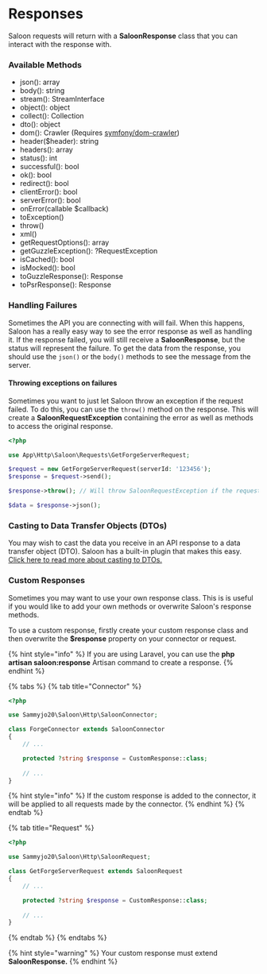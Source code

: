 # Responses

Saloon requests will return with a **SaloonResponse** class that you can interact with the response with.

### Available Methods

* json(): array
* body(): string
* stream(): StreamInterface
* object(): object
* collect(): Collection
* dto(): object
* dom(): Crawler (Requires [symfony/dom-crawler](https://packagist.org/packages/symfony/dom-crawler))
* header($header): string
* headers(): array
* status(): int
* successful(): bool
* ok(): bool
* redirect(): bool
* clientError(): bool
* serverError(): bool
* onError(callable $callback)
* toException()
* throw()
* xml()
* getRequestOptions(): array
* getGuzzleException(): ?RequestException
* isCached(): bool
* isMocked(): bool
* toGuzzleResponse(): Response
* toPsrResponse(): Response

### Handling Failures

Sometimes the API you are connecting with will fail. When this happens, Saloon has a really easy way to see the error response as well as handling it. If the response failed, you will still receive a **SaloonResponse**, but the status will represent the failure. To get the data from the response, you should use the `json()` or the `body()` methods to see the message from the server.

#### Throwing exceptions on failures

Sometimes you want to just let Saloon throw an exception if the request failed. To do this, you can use the `throw()` method on the response. This will create a **SaloonRequestException** containing the error as well as methods to access the original response.

```php
<?php

use App\Http\Saloon\Requests\GetForgeServerRequest;

$request = new GetForgeServerRequest(serverId: '123456');
$response = $request->send();

$response->throw(); // Will throw SaloonRequestException if the request fails.

$data = $response->json();
```

### Casting to Data Transfer Objects (DTOs)

You may wish to cast the data you receive in an API response to a data transfer object (DTO). Saloon has a built-in plugin that makes this easy. [Click here to read more about casting to DTOs.](data-transfer-objects.md)

### Custom Responses

Sometimes you may want to use your own response class. This is is useful if you would like to add your own methods or overwrite Saloon's response methods.&#x20;

To use a custom response, firstly create your custom response class and then overwrite the **$response** property on your connector or request.

{% hint style="info" %}
If you are using Laravel, you can use the **php artisan saloon:response** Artisan command to create a response.
{% endhint %}

{% tabs %}
{% tab title="Connector" %}
```php
<?php

use Sammyjo20\Saloon\Http\SaloonConnector;

class ForgeConnector extends SaloonConnector
{
    // ...

    protected ?string $response = CustomResponse::class;
    
    // ...
}
```

{% hint style="info" %}
If the custom response is added to the connector, it will be applied to all requests made by the connector.
{% endhint %}
{% endtab %}

{% tab title="Request" %}
```php
<?php

use Sammyjo20\Saloon\Http\SaloonRequest;

class GetForgeServerRequest extends SaloonRequest
{
    // ...

    protected ?string $response = CustomResponse::class;
    
    // ...
}
```
{% endtab %}
{% endtabs %}

{% hint style="warning" %}
Your custom response must extend **SaloonResponse.**
{% endhint %}
